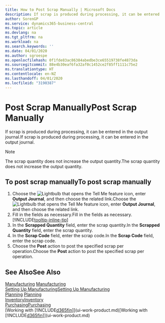 ```yaml
---
title: How to Post Scrap Manually | Microsoft Docs
description: If scrap is produced during processing, it can be entered in the output journal. Note that the scrap quantity does not increase the output quantity.
author: SorenGP
ms.service: dynamics365-business-central
ms.topic: article
ms.devlang: na
ms.tgt_pltfrm: na
ms.workload: na
ms.search.keywords: ''
ms.date: 04/01/2020
ms.author: sgroespe
ms.openlocfilehash: 0f1fde83ac86384abedbe3ce65519738fe4873da
ms.sourcegitcommit: 88e4b30eaf6fa32af0c1452ce2f85ff1111c75e2
ms.translationtype: HT
ms.contentlocale: en-NZ
ms.lasthandoff: 04/01/2020
ms.locfileid: "3190387"
---
```

# <a name="post-scrap-manually"></a><span data-ttu-id="43627-104">Post Scrap Manually</span><span class="sxs-lookup"><span data-stu-id="43627-104">Post Scrap Manually</span></span>
<span data-ttu-id="43627-105">If scrap is produced during processing, it can be entered in the output journal.</span><span class="sxs-lookup"><span data-stu-id="43627-105">If scrap is produced during processing, it can be entered in the output journal.</span></span> 

> [!NOTE]
> <span data-ttu-id="43627-106">The scrap quantity does not increase the output quantity.</span><span class="sxs-lookup"><span data-stu-id="43627-106">The scrap quantity does not increase the output quantity.</span></span>  

## <a name="to-post-scrap-manually"></a><span data-ttu-id="43627-107">To post scrap manually</span><span class="sxs-lookup"><span data-stu-id="43627-107">To post scrap manually</span></span>  
1. <span data-ttu-id="43627-108">Choose the ![Lightbulb that opens the Tell Me feature](media/ui-search/search_small.png "Tell me what you want to do") icon, enter **Output Journal**, and then choose the related link.</span><span class="sxs-lookup"><span data-stu-id="43627-108">Choose the ![Lightbulb that opens the Tell Me feature](media/ui-search/search_small.png "Tell me what you want to do") icon, enter **Output Journal**, and then choose the related link.</span></span>  
2. <span data-ttu-id="43627-109">Fill in the fields as necessary.</span><span class="sxs-lookup"><span data-stu-id="43627-109">Fill in the fields as necessary.</span></span> [!INCLUDE[tooltip-inline-tip](includes/tooltip-inline-tip_md.md)]  
3. <span data-ttu-id="43627-110">In the **Scrapped Quantity** field, enter the scrap quantity.</span><span class="sxs-lookup"><span data-stu-id="43627-110">In the **Scrapped Quantity** field, enter the scrap quantity.</span></span>  
4. <span data-ttu-id="43627-111">In the **Scrap Code** field, enter the scrap code.</span><span class="sxs-lookup"><span data-stu-id="43627-111">In the **Scrap Code** field, enter the scrap code.</span></span>  
5. <span data-ttu-id="43627-112">Choose the **Post** action to post the specified scrap per operation.</span><span class="sxs-lookup"><span data-stu-id="43627-112">Choose the **Post** action to post the specified scrap per operation.</span></span>  

## <a name="see-also"></a><span data-ttu-id="43627-113">See Also</span><span class="sxs-lookup"><span data-stu-id="43627-113">See Also</span></span>  
<span data-ttu-id="43627-114">[Manufacturing](production-manage-manufacturing.md)  </span><span class="sxs-lookup"><span data-stu-id="43627-114">[Manufacturing](production-manage-manufacturing.md)  </span></span>  
[<span data-ttu-id="43627-115">Setting Up Manufacturing</span><span class="sxs-lookup"><span data-stu-id="43627-115">Setting Up Manufacturing</span></span>](production-configure-production-processes.md)  
<span data-ttu-id="43627-116">[Planning](production-planning.md)    </span><span class="sxs-lookup"><span data-stu-id="43627-116">[Planning](production-planning.md)    </span></span>  
[<span data-ttu-id="43627-117">Inventory</span><span class="sxs-lookup"><span data-stu-id="43627-117">Inventory</span></span>](inventory-manage-inventory.md)  
[<span data-ttu-id="43627-118">Purchasing</span><span class="sxs-lookup"><span data-stu-id="43627-118">Purchasing</span></span>](purchasing-manage-purchasing.md)  
<span data-ttu-id="43627-119">[Working with [!INCLUDE[d365fin](includes/d365fin_md.md)]](ui-work-product.md)</span><span class="sxs-lookup"><span data-stu-id="43627-119">[Working with [!INCLUDE[d365fin](includes/d365fin_md.md)]](ui-work-product.md)</span></span>
